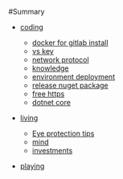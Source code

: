 #Summary
 * [coding]()
    * [docker for gitlab install](coding/gitlab_docker.md)
    * [vs key](coding/vs_key.md)
    * [network protocol](coding/net_protocol.md)
    * [knowledge](coding/knowledge_summary.md)
    * [environment deployment](coding/dotnetcore.md)
    * [release nuget package](coding/release_nuget_pack.md)
    * [free https](coding/free_https.md)
    * [dotnet core](coding/dotnetcore.md)
    
 * [living]()
    * [Eye protection tips](living/eyes_tips.md)
    * [mind](living/mind.md)
    * [investments](living/investments.md)
    
 * [playing]()
    
